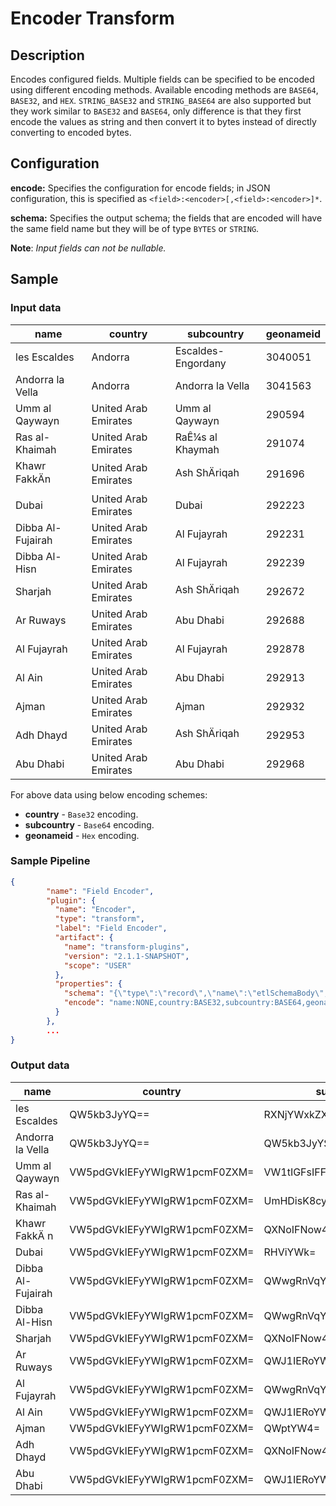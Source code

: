 # Encoder Transform


Description
-----------
Encodes configured fields. Multiple fields can be specified to be encoded using different encoding methods.
Available encoding methods are ``BASE64``, ``BASE32``, and ``HEX``. `STRING_BASE32` and `STRING_BASE64` are also supported but they work similar to `BASE32` and `BASE64`, only difference
is that they first encode the values as string and then convert it to bytes instead of directly converting to encoded bytes.


Configuration
-------------
**encode:** Specifies the configuration for encode fields; in JSON configuration, 
this is specified as ``<field>:<encoder>[,<field>:<encoder>]*``.

**schema:** Specifies the output schema; the fields that are encoded will have the same field name 
but they will be of type ``BYTES`` or ``STRING``.

**Note**: *Input fields can not be nullable.*


Sample
---------
### Input data
|name             |country             |subcountry        |geonameid|
|-----------------|--------------------|------------------|---------|
|les Escaldes     |Andorra             |Escaldes-Engordany|3040051  |
|Andorra la Vella |Andorra             |Andorra la Vella  |3041563  |
|Umm al Qaywayn   |United Arab Emirates|Umm al Qaywayn    |290594   |
|Ras al-Khaimah   |United Arab Emirates|RaÊ¼s al Khaymah  |291074   |
|Khawr FakkÄn    |United Arab Emirates|Ash ShÄriqah     |291696   |
|Dubai            |United Arab Emirates|Dubai             |292223   |
|Dibba Al-Fujairah|United Arab Emirates|Al Fujayrah       |292231   |
|Dibba Al-Hisn    |United Arab Emirates|Al Fujayrah       |292239   |
|Sharjah          |United Arab Emirates|Ash ShÄriqah     |292672   |
|Ar Ruways        |United Arab Emirates|Abu Dhabi         |292688   |
|Al Fujayrah      |United Arab Emirates|Al Fujayrah       |292878   |
|Al Ain           |United Arab Emirates|Abu Dhabi         |292913   |
|Ajman            |United Arab Emirates|Ajman             |292932   |
|Adh Dhayd        |United Arab Emirates|Ash ShÄriqah     |292953   |
|Abu Dhabi        |United Arab Emirates|Abu Dhabi         |292968   |

For above data using below encoding schemes:

- **country**     -   `Base32` encoding.
- **subcountry**  -   `Base64` encoding.
- **geonameid**   -   `Hex` encoding.
 

### Sample Pipeline

```json
{
        "name": "Field Encoder",
        "plugin": {
          "name": "Encoder",
          "type": "transform",
          "label": "Field Encoder",
          "artifact": {
            "name": "transform-plugins",
            "version": "2.1.1-SNAPSHOT",
            "scope": "USER"
          },
          "properties": {
            "schema": "{\"type\":\"record\",\"name\":\"etlSchemaBody\",\"fields\":[{\"name\":\"name\",\"type\":[\"string\",\"null\"]},{\"name\":\"country\",\"type\":[\"string\",\"null\"]},{\"name\":\"subcountry\",\"type\":[\"string\",\"null\"]},{\"name\":\"geonameid\",\"type\":[\"string\",\"null\"]}]}",
            "encode": "name:NONE,country:BASE32,subcountry:BASE64,geonameid:HEX"
          }
        },
        ...
}

```

### Output data
|name             |country             |subcountry        |geonameid|
|-----------------|--------------------|------------------|---------|
|les Escaldes     |QW5kb3JyYQ==        |RXNjYWxkZXMtRW5nb3JkYW55|33303430303531|
|Andorra la Vella |QW5kb3JyYQ==        |QW5kb3JyYSBsYSBWZWxsYQ==|33303431353633|
|Umm al Qaywayn   |VW5pdGVkIEFyYWIgRW1pcmF0ZXM=|VW1tIGFsIFFheXdheW4=|323930353934|
|Ras al-Khaimah   |VW5pdGVkIEFyYWIgRW1pcmF0ZXM=|UmHDisK8cyBhbCBLaGF5bWFo|323931303734|
|Khawr FakkÄ n    |VW5pdGVkIEFyYWIgRW1pcmF0ZXM=|QXNoIFNow4QgcmlxYWg=|323931363936|
|Dubai            |VW5pdGVkIEFyYWIgRW1pcmF0ZXM=|RHViYWk=          |323932323233|
|Dibba Al-Fujairah|VW5pdGVkIEFyYWIgRW1pcmF0ZXM=|QWwgRnVqYXlyYWg=  |323932323331|
|Dibba Al-Hisn    |VW5pdGVkIEFyYWIgRW1pcmF0ZXM=|QWwgRnVqYXlyYWg=  |323932323339|
|Sharjah          |VW5pdGVkIEFyYWIgRW1pcmF0ZXM=|QXNoIFNow4QgcmlxYWg=|323932363732|
|Ar Ruways        |VW5pdGVkIEFyYWIgRW1pcmF0ZXM=|QWJ1IERoYWJp      |323932363838|
|Al Fujayrah      |VW5pdGVkIEFyYWIgRW1pcmF0ZXM=|QWwgRnVqYXlyYWg=  |323932383738|
|Al Ain           |VW5pdGVkIEFyYWIgRW1pcmF0ZXM=|QWJ1IERoYWJp      |323932393133|
|Ajman            |VW5pdGVkIEFyYWIgRW1pcmF0ZXM=|QWptYW4=          |323932393332|
|Adh Dhayd        |VW5pdGVkIEFyYWIgRW1pcmF0ZXM=|QXNoIFNow4QgcmlxYWg=|323932393533|
|Abu Dhabi        |VW5pdGVkIEFyYWIgRW1pcmF0ZXM=|QWJ1IERoYWJp      |323932393638|


